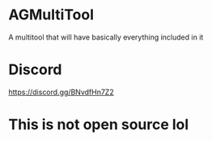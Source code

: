 # AGMultiTool
A multitool that will have basically everything included in it

# Discord
https://discord.gg/BNvdfHn7Z2

# This is not open source lol
